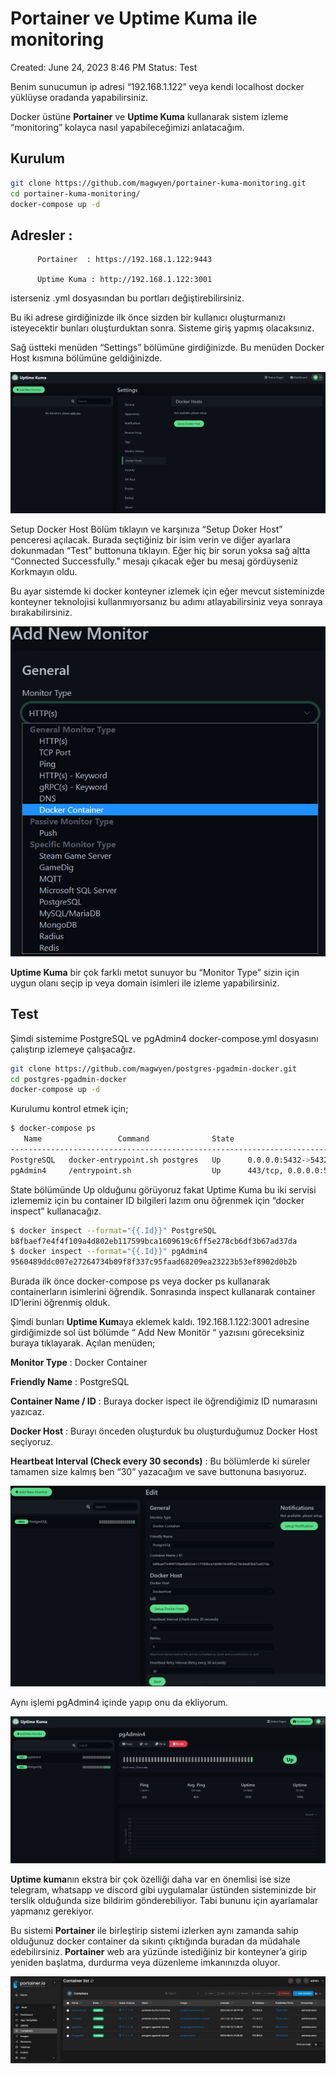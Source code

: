 
# Portainer ve Uptime Kuma ile monitoring

Created: June 24, 2023 8:46 PM
Status: Test

Benim sunucumun ip adresi “192.168.1.122” veya kendi localhost docker yüklüyse oradanda yapabilirsiniz. 

Docker üstüne **Portainer** ve **Uptime Kuma** kullanarak sistem izleme “monitoring” kolayca nasıl yapabileceğimizi anlatacağım.

## Kurulum

```bash
git clone https://github.com/magwyen/portainer-kuma-monitoring.git
cd portainer-kuma-monitoring/
docker-compose up -d
```

## Adresler :

          Portainer  : https://192.168.1.122:9443

          Uptime Kuma : http://192.168.1.122:3001

isterseniz .yml dosyasından bu portları değiştirebilirsiniz.

Bu iki adrese girdiğinizde ilk önce sizden bir kullanıcı oluşturmanızı isteyecektir bunları oluşturduktan sonra. Sisteme giriş yapmış olacaksınız.

Sağ üstteki menüden “Settings” bölümüne girdiğinizde. Bu menüden Docker Host kısmına bölümüne geldiğinizde.

![Untitled](https://github.com/magwyen/portainer-kuma-monitoring/blob/main/img/kuma4.png)

Setup Docker Host Bölüm tıklayın ve karşınıza “Setup Doker Host” penceresi açılacak. Burada seçtiğiniz bir isim verin ve diğer ayarlara dokunmadan “Test” buttonuna tıklayın. Eğer hiç bir sorun yoksa sağ altta “Connected Successfully.”  mesajı çıkacak eğer bu mesaj gördüyseniz Korkmayın oldu.

Bu ayar sistemde ki docker konteyner izlemek için eğer mevcut sisteminizde konteyner teknolojisi kullanmıyorsanız bu adımı atlayabilirsiniz veya sonraya bırakabilirsiniz.

![Untitled](https://github.com/magwyen/portainer-kuma-monitoring/blob/main/img/kuma1.png)

**Uptime Kuma** bir çok farklı metot sunuyor bu “Monitor Type” sizin için uygun olanı seçip ip veya domain isimleri ile izleme yapabilirsiniz.

## Test

Şimdi sistemime PostgreSQL ve pgAdmin4 docker-compose.yml dosyasını çalıştırıp izlemeye çalışacağız.

```bash
git clone https://github.com/magwyen/postgres-pgadmin-docker.git
cd postgres-pgadmin-docker
docker-compose up -d
```

Kurulumu kontrol etmek için;

```bash
$ docker-compose ps
   Name                 Command              State                             Ports
--------------------------------------------------------------------------------------------------------------
PostgreSQL   docker-entrypoint.sh postgres   Up      0.0.0.0:5432->5432/tcp,:::5432->5432/tcp
pgAdmin4     /entrypoint.sh                  Up      443/tcp, 0.0.0.0:5050->5050/tcp,:::5050->5050/tcp, 80/tcp
```

State bölümünde Up olduğunu görüyoruz fakat Uptime Kuma bu iki servisi izlememiz için bu container ID bilgileri lazım onu öğrenmek için “docker inspect” kullanacağız.

```bash
$ docker inspect --format="{{.Id}}" PostgreSQL
b8fbaef7e4f4f109a4d802eb117599bca1609619c6ff5e278cb6df3b67ad37da
$ docker inspect --format="{{.Id}}" pgAdmin4
9560489ddc007e27264734b09f8f337c95faad68209ea23223b53ef8902d0b2b

```

Burada ilk önce docker-compose ps veya docker ps kullanarak containerların isimlerini öğrendik. Sonrasında inspect kullanarak container ID’lerini öğrenmiş olduk.

Şimdi bunları **Uptime Kum**aya eklemek kaldı. 192.168.1.122:3001 adresine girdiğimizde sol üst bölümde “ Add New Monitör “ yazısını göreceksiniz buraya tıklayarak. Açılan menüden;

**Monitor Type** : Docker Container

**Friendly Name** : PostgreSQL

**Container Name / ID** : Buraya docker ispect ile öğrendiğimiz ID numarasını yazıcaz.

**Docker Host** : Burayı önceden oluşturduk bu oluşturduğumuz Docker Host seçiyoruz.

**Heartbeat Interval (Check every 30 seconds)** : Bu bölümlerde ki süreler tamamen size kalmış ben “30” yazacağım ve save buttonuna basıyoruz.

![Untitled](https://github.com/magwyen/portainer-kuma-monitoring/blob/main/img/kuma2.png)

Aynı işlemi pgAdmin4 içinde yapıp onu da ekliyorum.

![Untitled](https://github.com/magwyen/portainer-kuma-monitoring/blob/main/img/kuma3.png)

**Uptime kuma**nın ekstra bir çok özelliği daha var en önemlisi ise size telegram, whatsapp ve discord gibi uygulamalar üstünden sisteminizde bir terslik olduğunda size bildirim gönderebiliyor. Tabi bununu için ayarlamalar yapmanız gerekiyor. 

Bu sistemi **Portainer** ile birleştirip sistemi izlerken aynı zamanda sahip olduğunuz docker container da sıkıntı çıktığında buradan da müdahale edebilirsiniz. **Portainer** web ara yüzünde istediğiniz bir konteyner’a girip yeniden başlatma, durdurma veya düzenleme imkanınızda oluyor.

![Untitled](https://github.com/magwyen/portainer-kuma-monitoring/blob/main/img/portainer.png)
